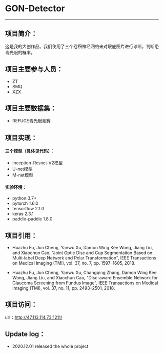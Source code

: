 # GON-Detector

***

## 项目简介：

这是我的大创作品。我们使用了三个卷积神经网络来对眼底图片进行诊断，判断患青光眼的概率。

## 项目主要参与人员：

* ZT
* SMQ
* XZX

## 项目主要数据集：

* REFUGE青光眼竞赛

## 项目实现：

#### 三个模型（具体见代码）：

* Inception-Resnet-V2模型
* U-net模型
* M-net模型

#### 实验环境：

* python 3.7+
* pytorch 1.6.0
* tensorflow 2.1.0
* keras 2.3.1
* paddle-paddle 1.8.0

## 项目引用：

* Huazhu Fu, Jun Cheng, Yanwu Xu, Damon Wing Kee Wong, Jiang Liu, and Xiaochun Cao, "Joint Optic Disc and Cup Segmentation Based on Multi-label Deep Network and Polar Transformation", IEEE Transactions on Medical Imaging (TMI), vol. 37, no. 7, pp. 1597–1605, 2018. 

* Huazhu Fu, Jun Cheng, Yanwu Xu, Changqing Zhang, Damon Wing Kee Wong, Jiang Liu, and Xiaochun Cao, "Disc-aware Ensemble Network for Glaucoma Screening from Fundus Image", IEEE Transactions on Medical Imaging (TMI), vol. 37, no. 11, pp. 2493–2501, 2018. 

## 项目访问：

url：http://47.113.114.73:1211/

## Update log：

* 2020.12.01 released the whole project